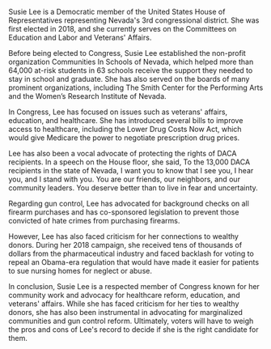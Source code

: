 Susie Lee is a Democratic member of the United States House of Representatives representing Nevada's 3rd congressional district. She was first elected in 2018, and she currently serves on the Committees on Education and Labor and Veterans' Affairs.

Before being elected to Congress, Susie Lee established the non-profit organization Communities In Schools of Nevada, which helped more than 64,000 at-risk students in 63 schools receive the support they needed to stay in school and graduate. She has also served on the boards of many prominent organizations, including The Smith Center for the Performing Arts and the Women’s Research Institute of Nevada.

In Congress, Lee has focused on issues such as veterans' affairs, education, and healthcare. She has introduced several bills to improve access to healthcare, including the Lower Drug Costs Now Act, which would give Medicare the power to negotiate prescription drug prices.

Lee has also been a vocal advocate of protecting the rights of DACA recipients. In a speech on the House floor, she said, To the 13,000 DACA recipients in the state of Nevada, I want you to know that I see you, I hear you, and I stand with you. You are our friends, our neighbors, and our community leaders. You deserve better than to live in fear and uncertainty.

Regarding gun control, Lee has advocated for background checks on all firearm purchases and has co-sponsored legislation to prevent those convicted of hate crimes from purchasing firearms.

However, Lee has also faced criticism for her connections to wealthy donors. During her 2018 campaign, she received tens of thousands of dollars from the pharmaceutical industry and faced backlash for voting to repeal an Obama-era regulation that would have made it easier for patients to sue nursing homes for neglect or abuse.

In conclusion, Susie Lee is a respected member of Congress known for her community work and advocacy for healthcare reform, education, and veterans' affairs. While she has faced criticism for her ties to wealthy donors, she has also been instrumental in advocating for marginalized communities and gun control reform. Ultimately, voters will have to weigh the pros and cons of Lee's record to decide if she is the right candidate for them.
